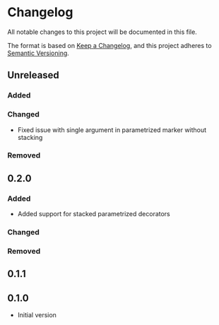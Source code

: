 # Changelog

All notable changes to this project will be documented in this file.

The format is based on [Keep a Changelog](https://keepachangelog.com/en/1.0.0/),
and this project adheres to [Semantic Versioning](https://semver.org/spec/v2.0.0.html).

## Unreleased

### Added

### Changed

* Fixed issue with single argument in parametrized marker without stacking

### Removed

## 0.2.0

### Added

* Added support for stacked parametrized decorators

### Changed

### Removed

## 0.1.1

## 0.1.0

* Initial version
